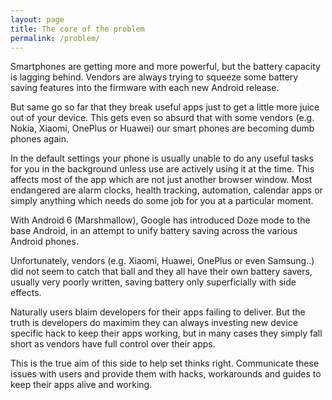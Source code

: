 ```yaml
---
layout: page
title: The core of the problem
permalink: /problem/
---
```


Smartphones are getting more and more powerful, but the battery capacity is lagging behind. Vendors are always trying to squeeze some battery saving features into the firmware with each new Android release. 

But same go so far that they break useful apps just to get a little more juice out of your device. This gets even so absurd that with some vendors (e.g. Nokia, Xiaomi, OnePlus or Huawei) our smart phones are becoming dumb phones again.

In the default settings your phone is usually unable to do any useful tasks for you in the background unless use are actively using it at the time. This affects most of the app which are not just another browser window. Most endangered are alarm clocks, health tracking, automation, calendar apps or simply anything which needs do some job for you at a particular moment.    

With Android 6 (Marshmallow), Google has introduced Doze mode to the base Android, in an attempt to unify battery saving across the various Android phones.

Unfortunately, vendors (e.g. Xiaomi, Huawei, OnePlus or even Samsung..) did not seem to catch that ball and they all have their own battery savers, usually very poorly written, saving battery only superficially with side effects.

Naturally users blaim developers for their apps failing to deliver. But the truth is developers do maximim they can always investing new device specific hack to keep their apps working, but in many cases they simply fall short as vendors have full control over their apps.   

This is the true aim of this side to help set thinks right. Communicate these issues with users and provide them with hacks, workarounds and guides to keep their apps alive and working.